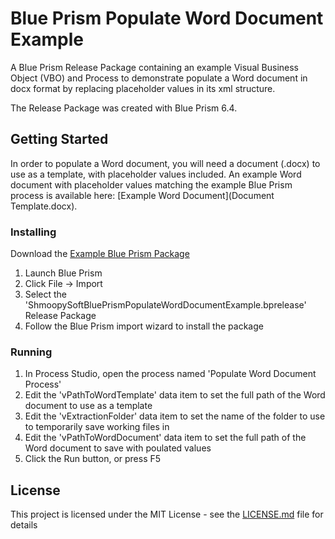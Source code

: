 # Blue Prism Populate Word Document Example

A Blue Prism Release Package containing an example Visual Business Object (VBO) and Process to demonstrate populate a Word document in docx format by replacing placeholder values in its xml structure.

The Release Package was created with Blue Prism 6.4.

## Getting Started

In order to populate a Word document, you will need a document (.docx) to use as a template, with placeholder values included. An example Word document with placeholder values matching the example Blue Prism process is available here: [Example Word Document](Document Template.docx).

### Installing

Download the [Example Blue Prism Package](ShmoopySoftBluePrismPopulateWordDocumentExample.bprelease)

1. Launch Blue Prism
2. Click File -> Import
3. Select the 'ShmoopySoftBluePrismPopulateWordDocumentExample.bprelease' Release Package
4. Follow the Blue Prism import wizard to install the package

### Running

1. In Process Studio, open the process named 'Populate Word Document Process'
2. Edit the 'vPathToWordTemplate' data item to set the full path of the Word document to use as a template
3. Edit the 'vExtractionFolder' data item to set the name of the folder to use to temporarily save working files in
4. Edit the 'vPathToWordDocument' data item to set the full path of the Word document to save with poulated values
5. Click the Run button, or press F5

## License

This project is licensed under the MIT License - see the [LICENSE.md](LICENSE.md) file for details
